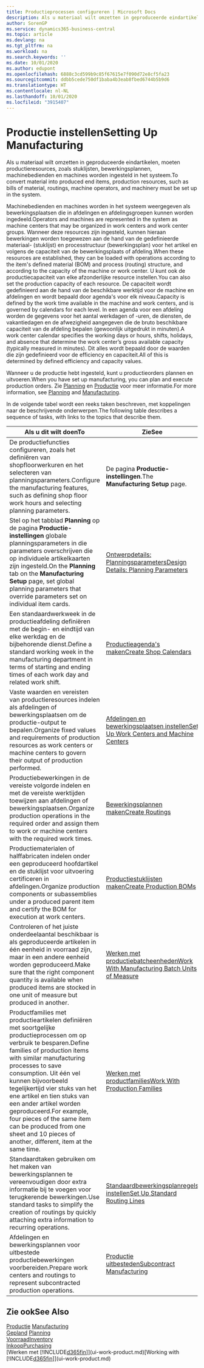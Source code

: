 ```yaml
---
title: Productieprocessen configureren | Microsoft Docs
description: Als u materiaal wilt omzetten in geproduceerde eindartikelen, moeten productieresources, zoals stuklijsten, bewerkingsplannen, machinebedienden en machines worden ingesteld in het systeem.
author: SorenGP
ms.service: dynamics365-business-central
ms.topic: article
ms.devlang: na
ms.tgt_pltfrm: na
ms.workload: na
ms.search.keywords: ''
ms.date: 10/01/2020
ms.author: edupont
ms.openlocfilehash: 6888c3cd599b9c85f67615e7f090d72e8cf5fa23
ms.sourcegitcommit: ddbb5cede750df1baba4b3eab8fbed6744b5b9d6
ms.translationtype: HT
ms.contentlocale: nl-NL
ms.lasthandoff: 10/01/2020
ms.locfileid: "3915407"
---
```

# <a name="setting-up-manufacturing"></a><span data-ttu-id="0b2bd-103">Productie instellen</span><span class="sxs-lookup"><span data-stu-id="0b2bd-103">Setting Up Manufacturing</span></span>
<span data-ttu-id="0b2bd-104">Als u materiaal wilt omzetten in geproduceerde eindartikelen, moeten productieresources, zoals stuklijsten, bewerkingsplannen, machinebedienden en machines worden ingesteld in het systeem.</span><span class="sxs-lookup"><span data-stu-id="0b2bd-104">To convert material into produced end items, production resources, such as bills of material, routings, machine operators, and machinery must be set up in the system.</span></span>

<span data-ttu-id="0b2bd-105">Machinebedienden en machines worden in het systeem weergegeven als bewerkingsplaatsen die in afdelingen en afdelingsgroepen kunnen worden ingedeeld.</span><span class="sxs-lookup"><span data-stu-id="0b2bd-105">Operators and machines are represented in the system as machine centers that may be organized in work centers and work center groups.</span></span> <span data-ttu-id="0b2bd-106">Wanneer deze resources zijn ingesteld, kunnen hieraan bewerkingen worden toegewezen aan de hand van de gedefinieerde materiaal- (stuklijst) en processtructuur (bewerkingsplan) voor het artikel en volgens de capaciteit van de bewerkingsplaats of afdeling.</span><span class="sxs-lookup"><span data-stu-id="0b2bd-106">When these resources are established, they can be loaded with operations according to the item's defined material (BOM) and process (routing) structure, and according to the capacity of the machine or work center.</span></span> <span data-ttu-id="0b2bd-107">U kunt ook de productiecapaciteit van elke afzonderlijke resource instellen.</span><span class="sxs-lookup"><span data-stu-id="0b2bd-107">You can also set the production capacity of each resource.</span></span> <span data-ttu-id="0b2bd-108">De capaciteit wordt gedefinieerd aan de hand van de beschikbare werktijd voor de machine en afdelingen en wordt bepaald door agenda's voor elk niveau.</span><span class="sxs-lookup"><span data-stu-id="0b2bd-108">Capacity is defined by the work time available in the machine and work centers, and is governed by calendars for each level.</span></span> <span data-ttu-id="0b2bd-109">In een agenda voor een afdeling worden de gegevens voor het aantal werkdagen of -uren, de diensten, de vakantiedagen en de afwezigheid aangegeven die de bruto beschikbare capaciteit van de afdeling bepalen (gewoonlijk uitgedrukt in minuten).</span><span class="sxs-lookup"><span data-stu-id="0b2bd-109">A work center calendar specifies the working days or hours, shifts, holidays, and absence that determine the work center’s gross available capacity (typically measured in minutes).</span></span> <span data-ttu-id="0b2bd-110">Dit alles wordt bepaald door de waarden die zijn gedefinieerd voor de efficiency en capaciteit.</span><span class="sxs-lookup"><span data-stu-id="0b2bd-110">All of this is determined by defined efficiency and capacity values.</span></span>  

<span data-ttu-id="0b2bd-111">Wanneer u de productie hebt ingesteld, kunt u productieorders plannen en uitvoeren.</span><span class="sxs-lookup"><span data-stu-id="0b2bd-111">When you have set up manufacturing, you can plan and execute production orders.</span></span> <span data-ttu-id="0b2bd-112">Zie [Planning](production-planning.md) en [Productie](production-manage-manufacturing.md) voor meer informatie.</span><span class="sxs-lookup"><span data-stu-id="0b2bd-112">For more information, see [Planning](production-planning.md) and [Manufacturing](production-manage-manufacturing.md).</span></span>  



 <span data-ttu-id="0b2bd-113">In de volgende tabel wordt een reeks taken beschreven, met koppelingen naar de beschrijvende onderwerpen.</span><span class="sxs-lookup"><span data-stu-id="0b2bd-113">The following table describes a sequence of tasks, with links to the topics that describe them.</span></span>   

|<span data-ttu-id="0b2bd-114">**Als u dit wilt doen**</span><span class="sxs-lookup"><span data-stu-id="0b2bd-114">**To**</span></span>|<span data-ttu-id="0b2bd-115">**Zie**</span><span class="sxs-lookup"><span data-stu-id="0b2bd-115">**See**</span></span>|  
|------------|-------------|  
|<span data-ttu-id="0b2bd-116">De productiefuncties configureren, zoals het definiëren van shopfloorwerkuren en het selecteren van planningsparameters.</span><span class="sxs-lookup"><span data-stu-id="0b2bd-116">Configure the manufacturing features, such as defining shop floor work hours and selecting planning parameters.</span></span>|<span data-ttu-id="0b2bd-117">De pagina **Productie-instellingen**.</span><span class="sxs-lookup"><span data-stu-id="0b2bd-117">The **Manufacturing Setup** page.</span></span>|
|<span data-ttu-id="0b2bd-118">Stel op het tabblad **Planning** op de pagina **Productie-instellingen** globale planningsparameters in die parameters overschrijven die op individuele artikelkaarten zijn ingesteld.</span><span class="sxs-lookup"><span data-stu-id="0b2bd-118">On the **Planning** tab on the **Manufacturing Setup** page, set global planning parameters that override parameters set on individual item cards.</span></span>|[<span data-ttu-id="0b2bd-119">Ontwerpdetails: Planningsparameters</span><span class="sxs-lookup"><span data-stu-id="0b2bd-119">Design Details: Planning Parameters</span></span>](design-details-planning-parameters.md)|
|<span data-ttu-id="0b2bd-120">Een standaardwerkweek in de productieafdeling definiëren met de begin- en eindtijd van elke werkdag en de bijbehorende dienst.</span><span class="sxs-lookup"><span data-stu-id="0b2bd-120">Define a standard working week in the manufacturing department in terms of starting and ending times of each work day and related work shift.</span></span>|[<span data-ttu-id="0b2bd-121">Productieagenda's maken</span><span class="sxs-lookup"><span data-stu-id="0b2bd-121">Create Shop Calendars</span></span>](production-how-to-create-work-center-calendars.md)|  
|<span data-ttu-id="0b2bd-122">Vaste waarden en vereisten van productieresources indelen als afdelingen of bewerkingsplaatsen om de productie-output te bepalen.</span><span class="sxs-lookup"><span data-stu-id="0b2bd-122">Organize fixed values and requirements of production resources as work centers or machine centers to govern their output of production performed.</span></span>|[<span data-ttu-id="0b2bd-123">Afdelingen en bewerkingsplaatsen instellen</span><span class="sxs-lookup"><span data-stu-id="0b2bd-123">Set Up Work Centers and Machine Centers</span></span>](production-how-to-set-up-work-and-machine-centers.md)|
|<span data-ttu-id="0b2bd-124">Productiebewerkingen in de vereiste volgorde indelen en met de vereiste werktijden toewijzen aan afdelingen of bewerkingsplaatsen.</span><span class="sxs-lookup"><span data-stu-id="0b2bd-124">Organize production operations in the required order and assign them to work or machine centers with the required work times.</span></span>|[<span data-ttu-id="0b2bd-125">Bewerkingsplannen maken</span><span class="sxs-lookup"><span data-stu-id="0b2bd-125">Create Routings</span></span>](production-how-to-create-routings.md)|
|<span data-ttu-id="0b2bd-126">Productiematerialen of halffabricaten indelen onder een geproduceerd hoofdartikel en de stuklijst voor uitvoering certificeren in afdelingen.</span><span class="sxs-lookup"><span data-stu-id="0b2bd-126">Organize production components or subassemblies under a produced parent item and certify the BOM for execution at work centers.</span></span>|[<span data-ttu-id="0b2bd-127">Productiestuklijsten maken</span><span class="sxs-lookup"><span data-stu-id="0b2bd-127">Create Production BOMs</span></span>](production-how-to-create-production-boms.md)|
|<span data-ttu-id="0b2bd-128">Controleren of het juiste onderdeelaantal beschikbaar is als geproduceerde artikelen in één eenheid in voorraad zijn, maar in een andere eenheid worden geproduceerd.</span><span class="sxs-lookup"><span data-stu-id="0b2bd-128">Make sure that the right component quantity is available when produced items are stocked in one unit of measure but produced in another.</span></span>|[<span data-ttu-id="0b2bd-129">Werken met productiebatcheenheden</span><span class="sxs-lookup"><span data-stu-id="0b2bd-129">Work With Manufacturing Batch Units of Measure</span></span>](production-how-to-use-the-manufacturing-batch-unit-of-measure.md)|  
|<span data-ttu-id="0b2bd-130">Productfamilies met productieartikelen definiëren met soortgelijke productieprocessen om op verbruik te besparen.</span><span class="sxs-lookup"><span data-stu-id="0b2bd-130">Define families of production items with similar manufacturing processes to save consumption.</span></span> <span data-ttu-id="0b2bd-131">Uit één vel kunnen bijvoorbeeld tegelijkertijd vier stuks van het ene artikel en tien stuks van een ander artikel worden geproduceerd.</span><span class="sxs-lookup"><span data-stu-id="0b2bd-131">For example, four pieces of the same item can be produced from one sheet and 10 pieces of another, different, item at the same time.</span></span>|[<span data-ttu-id="0b2bd-132">Werken met productfamilies</span><span class="sxs-lookup"><span data-stu-id="0b2bd-132">Work With Production Families</span></span>](production-how-work-family.md)|
|<span data-ttu-id="0b2bd-133">Standaardtaken gebruiken om het maken van bewerkingsplannen te vereenvoudigen door extra informatie bij te voegen voor terugkerende bewerkingen.</span><span class="sxs-lookup"><span data-stu-id="0b2bd-133">Use standard tasks to simplify the creation of routings by quickly attaching extra information to recurring operations.</span></span>|[<span data-ttu-id="0b2bd-134">Standaardbewerkingsplanregels instellen</span><span class="sxs-lookup"><span data-stu-id="0b2bd-134">Set Up Standard Routing Lines</span></span>](production-how-set-up-standard-routing-lines.md)|  
|<span data-ttu-id="0b2bd-135">Afdelingen en bewerkingsplannen voor uitbestede productiebewerkingen voorbereiden.</span><span class="sxs-lookup"><span data-stu-id="0b2bd-135">Prepare work centers and routings to represent subcontracted production operations.</span></span>|[<span data-ttu-id="0b2bd-136">Productie uitbesteden</span><span class="sxs-lookup"><span data-stu-id="0b2bd-136">Subcontract Manufacturing</span></span>](production-how-to-subcontract-manufacturing.md)|  

## <a name="see-also"></a><span data-ttu-id="0b2bd-137">Zie ook</span><span class="sxs-lookup"><span data-stu-id="0b2bd-137">See Also</span></span>
<span data-ttu-id="0b2bd-138">[Productie](production-manage-manufacturing.md)  </span><span class="sxs-lookup"><span data-stu-id="0b2bd-138">[Manufacturing](production-manage-manufacturing.md)  </span></span>  
<span data-ttu-id="0b2bd-139">[Gepland](production-planning.md) </span><span class="sxs-lookup"><span data-stu-id="0b2bd-139">[Planning](production-planning.md) </span></span>  
[<span data-ttu-id="0b2bd-140">Voorraad</span><span class="sxs-lookup"><span data-stu-id="0b2bd-140">Inventory</span></span>](inventory-manage-inventory.md)  
[<span data-ttu-id="0b2bd-141">Inkoop</span><span class="sxs-lookup"><span data-stu-id="0b2bd-141">Purchasing</span></span>](purchasing-manage-purchasing.md)  
<span data-ttu-id="0b2bd-142">[Werken met [!INCLUDE[d365fin](includes/d365fin_md.md)]](ui-work-product.md)</span><span class="sxs-lookup"><span data-stu-id="0b2bd-142">[Working with [!INCLUDE[d365fin](includes/d365fin_md.md)]](ui-work-product.md)</span></span>
